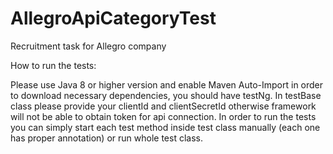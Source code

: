 # AllegroApiCategoryTest
Recruitment task for Allegro company

How to run the tests:

Please use Java 8 or higher version and enable Maven Auto-Import in order to download necessary dependencies, you should have testNg. In testBase class please provide your clientId and clientSecretId otherwise framework will not be able to obtain token for api connection. In order to run the tests you can simply start each test method inside test class manually (each one has proper annotation) or run whole test class.
